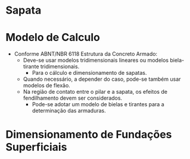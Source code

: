 # Sapata
# Modelo de Calculo
- Conforme ABNT/NBR 6118 Estrutura da Concreto Armado:
    - Deve-se usar modelos tridimensionais lineares ou modelos biela-tirante tridimensionais.
        - Para o cálculo e dimensionamento de sapatas.
    - Quando necessário, a depender do caso, pode-se também usar modelos de flexão.
    - Na região de contato entre o pilar e a sapata, os efeitos de fendilhamento devem ser considerados.
        - Pode-se adotar um modelo de bielas e tirantes para a determinação das armaduras.

# Dimensionamento de Fundações Superficiais
